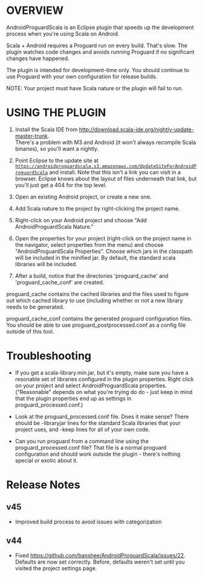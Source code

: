# OVERVIEW

AndroidProguardScala is an Eclipse plugin that speeds up the development process when you're using Scala on Android.

Scala + Android requires a Proguard run on every build.  That's slow.  The plugin watches code changes
and avoids running Proguard if no significant changes have happened.

The plugin is intended for development-time only.  You should continue to use Proguard with your own configuration
for release builds.

NOTE:  Your project must have Scala nature or the plugin will fail to run.

# USING THE PLUGIN

1.  Install the Scala IDE from http://download.scala-ide.org/nightly-update-master-trunk.  
There's a problem with M3 and Android (it won't always recompile
Scala binaries), so you'll want a nightly.

1.  Point Eclipse to the update site at <code>https://androidproguardscala.s3.amazonaws.com/UpdateSiteForAndroidProguardScala</code> and install.
Note that this isn't a link you can visit in a browser.
Eclipse knows about the layout of files underneath that link, but you'll just get a 404 for the top level.

2.  Open an existing Android project, or create a new one.

2.  Add Scala nature to the project by right-clicking the project name.

2.  Right-click on your Android project and choose "Add AndroidProguardScala Nature."

3.  Open the properties for your project (right-click on the project name in the navigator, select properties from the menu)
and choose "AndroidProguardScala Properties".  Choose which jars in the classpath will be included in the minified jar.  By
default, the standard scala libraries will be included.

4.  After a build, notice that the directories 'proguard_cache' and 'proguard_cache_conf' are created.

proguard_cache contains the cached libraries and the files used to figure out which cached library to use (including whether or
not a new library needs to be generated.

proguard_cache_conf contains the generated proguard configuration files.  You should be able to use 
proguard_postprocessed.conf as a config file outside of this tool.

# Troubleshooting

* If you get a scala-library.min.jar, but it's empty, make sure you have a resonable set of libraries configured in the 
plugin properties.  Right click on your project and select AndroidProguardScala properties.  ("Reasonable" depends on what you're
trying do do - just keep in mind that the plugin properties end up as settings in proguard_processed.conf.)

* Look at the proguard_processed.conf file.  Does it make sense?  There should be -libraryjar lines for the standard Scala
libraries that your project uses, and -keep lines for all of your own code.

* Can you run proguard from a command line using the proguard_processed.conf file?  That file is a normal proguard configuration
and should work outside the plugin - there's nothing special or exotic about it.

# Release Notes

## v45

* Improved build process to avoid issues with categorization

## v44

* Fixed https://github.com/banshee/AndroidProguardScala/issues/22.  Defaults are now set correctly.  Before, defaults weren't set
until you visited the project settings page.
